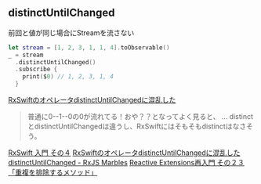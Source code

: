 ## distinctUntilChanged

前回と値が同じ場合にStreamを流さない

```swift
let stream = [1, 2, 3, 1, 1, 4].toObservable()
_ = stream
  .distinctUntilChanged()
  .subscribe {
    print($0) // 1, 2, 3, 1, 4
  }
```

[RxSwiftのオペレータdistinctUntilChangedに混乱した](http://seiya-orz.hatenablog.com/entry/2017/08/18/001251)
> 普通に0--1--0の0が流れてる！おや？？となってよく見ると、
> ...
> distinctとdistinctUntilChangedは違うし、RxSwiftにはそもそもdistinctはなさそう。

[RxSwift 入門 その４](http://tiny-wing.hatenablog.com/entry/2016/01/17/182911)
[RxSwiftのオペレータdistinctUntilChangedに混乱した](http://seiya-orz.hatenablog.com/entry/2017/08/18/001251)
[distinctUntilChanged - RxJS Marbles](http://rxmarbles.com/#distinctUntilChanged)
[Reactive Extensions再入門 その２３「重複を排除するメソッド」](https://blog.okazuki.jp/entry/20120104/1325679391)
